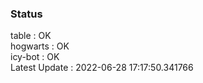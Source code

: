 ### Status


table : OK  
hogwarts : OK  
icy-bot : OK  
Latest Update : 2022-06-28 17:17:50.341766
